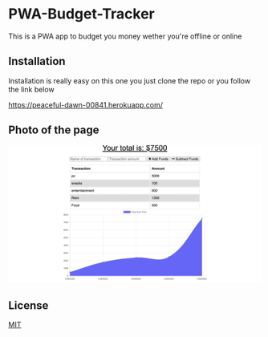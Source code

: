 
# PWA-Budget-Tracker
This is a PWA app to budget you money wether you're offline or online 

## Installation

Installation is really easy on this one you just clone the repo or you follow the link below

https://peaceful-dawn-00841.herokuapp.com/
## Photo of the page
![image-example](/assets/screenshot.png)

## License

[MIT](https://choosealicense.com/licenses/mit/)


